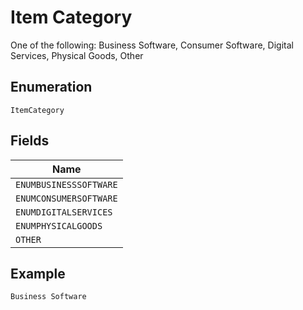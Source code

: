 
# Item Category

One of the following: Business Software, Consumer Software, Digital Services, Physical Goods, Other

## Enumeration

`ItemCategory`

## Fields

| Name |
|  --- |
| `ENUMBUSINESSSOFTWARE` |
| `ENUMCONSUMERSOFTWARE` |
| `ENUMDIGITALSERVICES` |
| `ENUMPHYSICALGOODS` |
| `OTHER` |

## Example

```
Business Software
```

